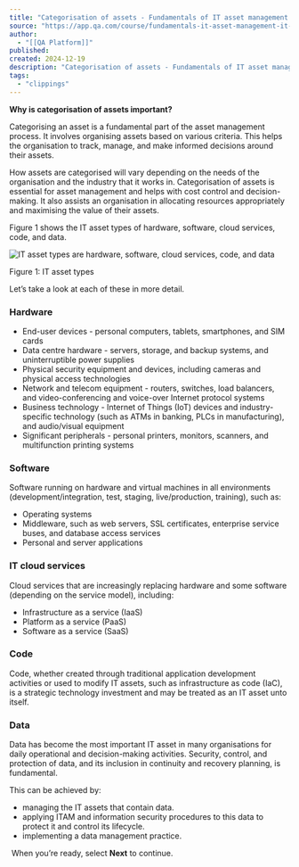 ```yaml
---
title: "Categorisation of assets - Fundamentals of IT asset management | IT | Lesson | QA Platform"
source: "https://app.qa.com/course/fundamentals-it-asset-management-it-1698/categorisation-assets/?context_id=13246&context_resource=lp"
author:
  - "[[QA Platform]]"
published:
created: 2024-12-19
description: "Categorisation of assets - Fundamentals of IT asset management | IT | lesson from QA Platform. Start learning today with our digital training solutions."
tags:
  - "clippings"
---
```

**Why is categorisation of assets important?**  

Categorising an asset is a fundamental part of the asset management process. It involves organising assets based on various criteria. This helps the organisation to track, manage, and make informed decisions around their assets.    

How assets are categorised will vary depending on the needs of the organisation and the industry that it works in. Categorisation of assets is essential for asset management and helps with cost control and decision-making. It also assists an organisation in allocating resources appropriately and maximising the value of their assets. 

Figure 1 shows the IT asset types of hardware, software, cloud services, code, and data. 

![IT asset types are hardware, software, cloud services, code, and data](https://assets.cloudacademy.com/bakery/media/uploads/entity/blobid1-dbed51c0-b0ce-4202-8d6f-4b6e6a442528.png)

Figure 1: IT asset types  

Let’s take a look at each of these in more detail. 

### Hardware 

- End-user devices - personal computers, tablets, smartphones, and SIM cards
- Data centre hardware - servers, storage, and backup systems, and uninterruptible power supplies
- Physical security equipment and devices, including cameras and physical access technologies
- Network and telecom equipment - routers, switches, load balancers, and video-conferencing and voice-over Internet protocol systems
- Business technology - Internet of Things (IoT) devices and industry-specific technology (such as ATMs in banking, PLCs in manufacturing), and audio/visual equipment
- Significant peripherals - personal printers, monitors, scanners, and multifunction printing systems

### Software 

Software running on hardware and virtual machines in all environments (development/integration, test, staging, live/production, training), such as:  

- Operating systems
- Middleware, such as web servers, SSL certificates, enterprise service buses, and database access services
- Personal and server applications

### IT cloud services 

Cloud services that are increasingly replacing hardware and some software (depending on the service model), including:  

- Infrastructure as a service (IaaS)
- Platform as a service (PaaS)
- Software as a service (SaaS)

### Code 

Code, whether created through traditional application development activities or used to modify IT assets, such as infrastructure as code (IaC), is a strategic technology investment and may be treated as an IT asset unto itself.  

### Data 

Data has become the most important IT asset in many organisations for daily operational and decision-making activities. Security, control, and protection of data, and its inclusion in continuity and recovery planning, is fundamental.   

This can be achieved by:  

- managing the IT assets that contain data.
- applying ITAM and information security procedures to this data to protect it and control its lifecycle.
- implementing a data management practice.

 When you’re ready, select **Next** to continue.